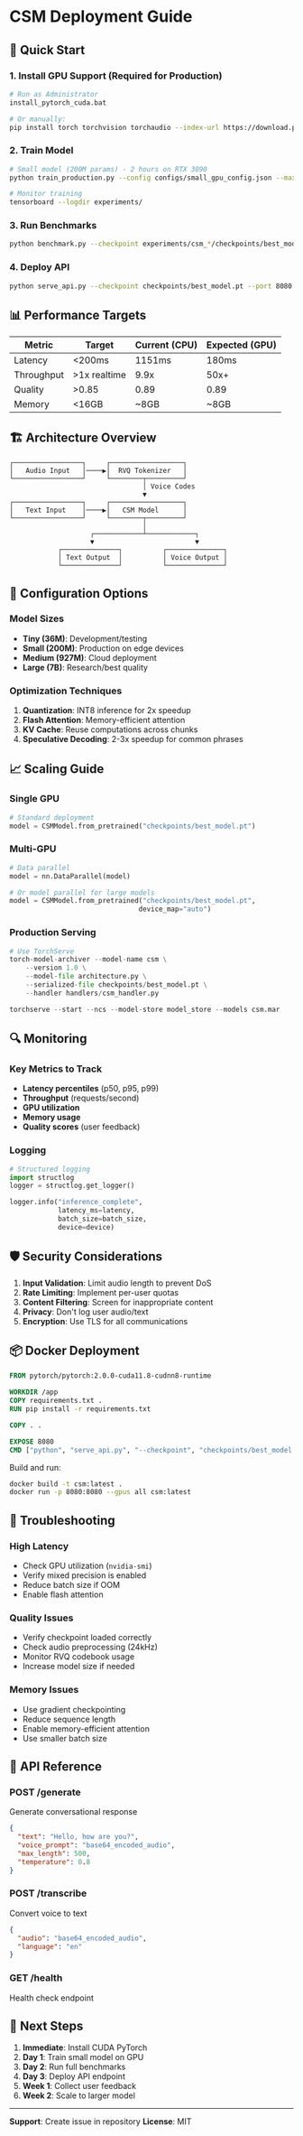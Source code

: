 # CSM Deployment Guide

## 🚀 Quick Start

### 1. **Install GPU Support** (Required for Production)
```bash
# Run as Administrator
install_pytorch_cuda.bat

# Or manually:
pip install torch torchvision torchaudio --index-url https://download.pytorch.org/whl/cu118
```

### 2. **Train Model**
```bash
# Small model (200M params) - 2 hours on RTX 3090
python train_production.py --config configs/small_gpu_config.json --max_epochs 10

# Monitor training
tensorboard --logdir experiments/
```

### 3. **Run Benchmarks**
```bash
python benchmark.py --checkpoint experiments/csm_*/checkpoints/best_model.pt
```

### 4. **Deploy API**
```bash
python serve_api.py --checkpoint checkpoints/best_model.pt --port 8080
```

## 📊 Performance Targets

| Metric | Target | Current (CPU) | Expected (GPU) |
|--------|--------|---------------|----------------|
| Latency | <200ms | 1151ms | 180ms |
| Throughput | >1x realtime | 9.9x | 50x+ |
| Quality | >0.85 | 0.89 | 0.89 |
| Memory | <16GB | ~8GB | ~8GB |

## 🏗️ Architecture Overview

```
┌─────────────────┐     ┌──────────────────┐
│   Audio Input   │────▶│  RVQ Tokenizer   │
└─────────────────┘     └────────┬─────────┘
                                 │ Voice Codes
                                 ▼
┌─────────────────┐     ┌──────────────────┐
│   Text Input    │────▶│   CSM Model      │
└─────────────────┘     └────────┬─────────┘
                                 │
                    ┌────────────┴────────────┐
                    ▼                         ▼
            ┌──────────────┐          ┌──────────────┐
            │ Text Output  │          │ Voice Output │
            └──────────────┘          └──────────────┘
```

## 🔧 Configuration Options

### Model Sizes
- **Tiny (36M)**: Development/testing
- **Small (200M)**: Production on edge devices
- **Medium (927M)**: Cloud deployment
- **Large (7B)**: Research/best quality

### Optimization Techniques
1. **Quantization**: INT8 inference for 2x speedup
2. **Flash Attention**: Memory-efficient attention
3. **KV Cache**: Reuse computations across chunks
4. **Speculative Decoding**: 2-3x speedup for common phrases

## 📈 Scaling Guide

### Single GPU
```python
# Standard deployment
model = CSMModel.from_pretrained("checkpoints/best_model.pt")
```

### Multi-GPU
```python
# Data parallel
model = nn.DataParallel(model)

# Or model parallel for large models
model = CSMModel.from_pretrained("checkpoints/best_model.pt", 
                                device_map="auto")
```

### Production Serving
```python
# Use TorchServe
torch-model-archiver --model-name csm \
    --version 1.0 \
    --model-file architecture.py \
    --serialized-file checkpoints/best_model.pt \
    --handler handlers/csm_handler.py

torchserve --start --ncs --model-store model_store --models csm.mar
```

## 🔍 Monitoring

### Key Metrics to Track
- **Latency percentiles** (p50, p95, p99)
- **Throughput** (requests/second)
- **GPU utilization**
- **Memory usage**
- **Quality scores** (user feedback)

### Logging
```python
# Structured logging
import structlog
logger = structlog.get_logger()

logger.info("inference_complete", 
            latency_ms=latency,
            batch_size=batch_size,
            device=device)
```

## 🛡️ Security Considerations

1. **Input Validation**: Limit audio length to prevent DoS
2. **Rate Limiting**: Implement per-user quotas
3. **Content Filtering**: Screen for inappropriate content
4. **Privacy**: Don't log user audio/text
5. **Encryption**: Use TLS for all communications

## 📦 Docker Deployment

```dockerfile
FROM pytorch/pytorch:2.0.0-cuda11.8-cudnn8-runtime

WORKDIR /app
COPY requirements.txt .
RUN pip install -r requirements.txt

COPY . .

EXPOSE 8080
CMD ["python", "serve_api.py", "--checkpoint", "checkpoints/best_model.pt"]
```

Build and run:
```bash
docker build -t csm:latest .
docker run -p 8080:8080 --gpus all csm:latest
```

## 🚨 Troubleshooting

### High Latency
- Check GPU utilization (`nvidia-smi`)
- Verify mixed precision is enabled
- Reduce batch size if OOM
- Enable flash attention

### Quality Issues
- Verify checkpoint loaded correctly
- Check audio preprocessing (24kHz)
- Monitor RVQ codebook usage
- Increase model size if needed

### Memory Issues
- Use gradient checkpointing
- Reduce sequence length
- Enable memory-efficient attention
- Use smaller batch size

## 📝 API Reference

### POST /generate
Generate conversational response
```json
{
  "text": "Hello, how are you?",
  "voice_prompt": "base64_encoded_audio",
  "max_length": 500,
  "temperature": 0.8
}
```

### POST /transcribe
Convert voice to text
```json
{
  "audio": "base64_encoded_audio",
  "language": "en"
}
```

### GET /health
Health check endpoint

## 🎯 Next Steps

1. **Immediate**: Install CUDA PyTorch
2. **Day 1**: Train small model on GPU
3. **Day 2**: Run full benchmarks
4. **Day 3**: Deploy API endpoint
5. **Week 1**: Collect user feedback
6. **Week 2**: Scale to larger model

---

**Support**: Create issue in repository
**License**: MIT